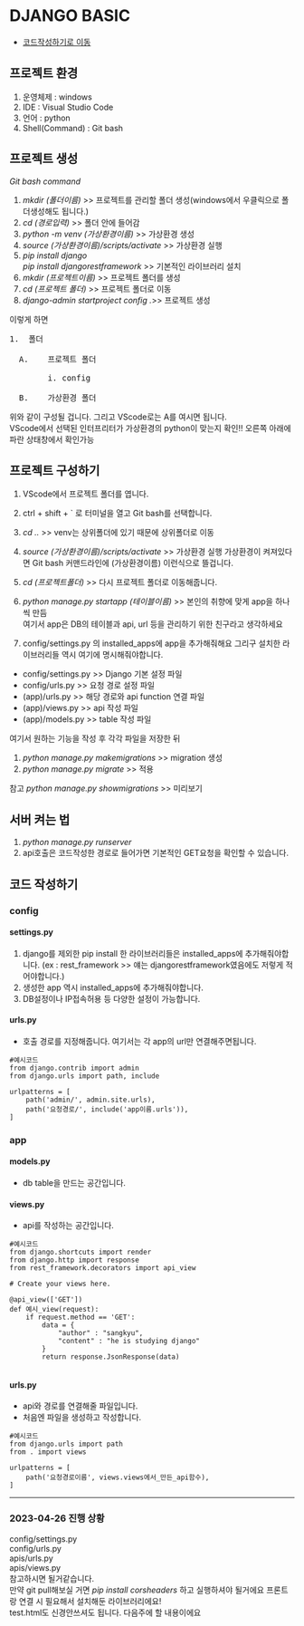 # DJANGO BASIC
- [코드작성하기로 이동](#코드-작성하기)


## 프로젝트 환경
1. 운영체제 : windows
2. IDE : Visual Studio Code
3. 언어 : python
4. Shell(Command) : Git bash

## 프로젝트 생성

*Git bash command*

1. *mkdir (폴더이름)* >> 프로젝트를 관리할 폴더 생성(windows에서 우클릭으로 폴더생성해도 됩니다.)
2. *cd (경로입력)* >> 폴더 안에 들어감
3. *python -m venv (가상환경이름)* >> 가상환경 생성
4. *source (가상환경이름)/scripts/activate* >> 가상환경 실행
5. *pip install django*   
*pip install djangorestframework* >> 기본적인 라이브러리 설치
6. *mkdir (프로젝트이름)* >> 프로젝트 폴더를 생성
7. *cd (프로젝트 폴더)* >> 프로젝트 폴더로 이동
7. *django-admin startproject config .*>> 프로젝트 생성  

이렇게 하면
<pre>
1.	폴더

  A.	프로젝트 폴더
  
        i. config
        
  B.	가상환경 폴더
</pre>
위와 같이 구성될 겁니다. 그리고 VScode로는 A를 여시면 됩니다.    
VScode에서 선택된 인터프리터가 가상환경의 python이 맞는지 확인!! 오른쪽 아래에 파란 상태창에서 확인가능


## 프로젝트 구성하기
1. VScode에서 프로젝트 폴더를 엽니다.
2. ctrl + shift + ` 로 터미널을 열고 Git bash를 선택합니다.
3. *cd ..* >> venv는 상위폴더에 있기 때문에 상위폴더로 이동
4. *source (가상환경이름)/scripts/activate* >> 가상환경 실행
가상환경이 켜져있다면 Git bash 커맨드라인에 (가상환경이름) 이런식으로 뜰겁니다.
5. *cd (프로젝트폴더)* >> 다시 프로젝트 폴더로 이동해줍니다.

1. *python manage.py startapp (테이블이름)* >> 본인의 취향에 맞게 app을 하나씩 만듬   
	여기서 app은 DB의 테이블과 api, url 등을 관리하기 위한 친구라고 생각하세요
2. config/settings.py 의 installed_apps에 app을 추가해줘해요 그리구 설치한 라이브러리들 역시 여기에 명시해줘야합니다.

* config/settings.py >> Django 기본 설정 파일   
* config/urls.py >> 요청 경로 설정 파일   
* (app)/urls.py >> 해당 경로와 api function 연결 파일
* (app)/views.py >> api 작성 파일
* (app)/models.py >> table 작성 파일

여기서 원하는 기능을 작성 후 각각 파일을 저장한 뒤

1. *python manage.py makemigrations* >> migration 생성
2. *python manage.py migrate* >> 적용   

참고 *python manage.py showmigrations* >> 미리보기

## 서버 켜는 법
1. *python manage.py runserver*
2. api호출은 코드작성한 경로로 들어가면 기본적인 GET요청을 확인할 수 있습니다.

## 코드 작성하기

### config

#### settings.py
1. django를 제외한 pip install 한 라이브러리들은 installed_apps에 추가해줘야합니다. (ex : rest_framework >> 얘는 djangorestframework였음에도 저렇게 적어야합니다.)
2. 생성한 app 역시 installed_apps에 추가해줘야합니다.
3. DB설정이나 IP접속허용 등 다양한 설정이 가능합니다.

#### urls.py
- 호출 경로를 지정해줍니다. 여기서는 각 app의 url만 연결해주면됩니다.

```
#예시코드
from django.contrib import admin
from django.urls import path, include

urlpatterns = [
    path('admin/', admin.site.urls),
    path('요청경로/', include('app이름.urls')),
]
```

### app

#### models.py
- db table을 만드는 공간입니다.

#### views.py
- api를 작성하는 공간입니다.


```
#예시코드
from django.shortcuts import render
from django.http import response
from rest_framework.decorators import api_view

# Create your views here.

@api_view(['GET'])
def 예시_view(request):
    if request.method == 'GET':
        data = {
            "author" : "sangkyu",
            "content" : "he is studying django"
        }
        return response.JsonResponse(data)
    
```

#### urls.py
- api와 경로를 연결해줄 파일입니다.
- 처음엔 파일을 생성하고 작성합니다.

```
#예시코드
from django.urls import path
from . import views

urlpatterns = [
    path('요청경로이름', views.views에서_만든_api함수),
]

```

<hr/>

### 2023-04-26 진행 상황
config/settings.py   
config/urls.py   
apis/urls.py   
apis/views.py   
참고하시면 될거같습니다.   
만약 git pull해보실 거면 *pip install corsheaders* 하고 실행하셔야 될거에요 프론트랑 연결 시 필요해서 설치해둔 라이브러리에요!   
test.html도 신경안쓰셔도 됩니다. 다음주에 할 내용이에요


